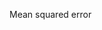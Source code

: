 Mean squared error

[](https://raw.githubusercontent.com/ga-students/DSI-DC-2/master/curriculum/Week-03/3.06-model-fit-lab/img_1.jpg)


